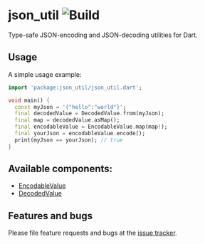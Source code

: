 # json_util ![Build](https://api.travis-ci.com/parsodyl/json_util.svg?branch=master)

Type-safe JSON-encoding and JSON-decoding utilities for Dart.

## Usage

A simple usage example:

```dart
import 'package:json_util/json_util.dart';

void main() {
  const myJson = '{"hello":"world"}';
  final decodedValue = DecodedValue.from(myJson);
  final map = decodedValue.asMap();
  final encodableValue = EncodableValue.map(map!);
  final yourJson = encodableValue.encode();
  print(myJson == yourJson); // true
}
```

## Available components:

* [EncodableValue](<https://pub.dev/documentation/json_util/latest/json_util/EncodableValue-class.html>)
* [DecodedValue](<https://pub.dev/documentation/json_util/latest/json_util/DecodedValue-class.html>)

## Features and bugs

Please file feature requests and bugs at the [issue tracker][tracker].

[tracker]: https://github.com/parsodyl/json_util/issues
